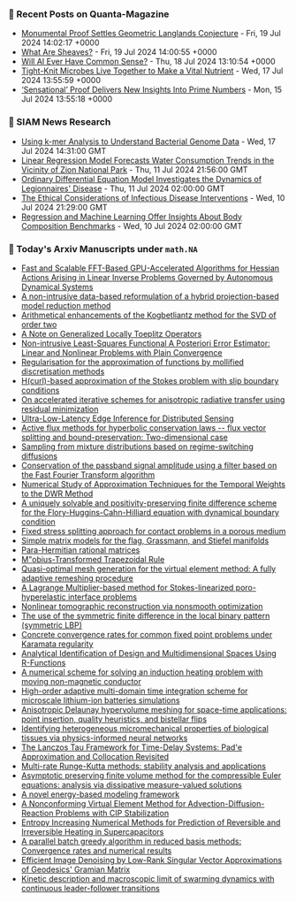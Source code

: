 ### 📝 Recent Posts on Quanta-Magazine
<!-- quanta starts -->
* <a href="https://www.quantamagazine.org/monumental-proof-settles-geometric-langlands-conjecture-20240719/">Monumental Proof Settles Geometric Langlands Conjecture</a> - Fri, 19 Jul 2024 14:02:17 +0000
* <a href="https://www.quantamagazine.org/what-are-sheaves-20240719/">What Are Sheaves?</a> - Fri, 19 Jul 2024 14:00:55 +0000
* <a href="https://www.quantamagazine.org/will-ai-ever-have-common-sense-20240718/">Will AI Ever Have Common Sense?</a> - Thu, 18 Jul 2024 13:10:54 +0000
* <a href="https://www.quantamagazine.org/tight-knit-microbes-live-together-to-make-a-vital-nutrient-20240717/">Tight-Knit Microbes Live Together to Make a Vital Nutrient</a> - Wed, 17 Jul 2024 13:55:59 +0000
* <a href="https://www.quantamagazine.org/sensational-proof-delivers-new-insights-into-prime-numbers-20240715/">‘Sensational’ Proof Delivers New Insights Into Prime Numbers</a> - Mon, 15 Jul 2024 13:55:18 +0000
<!-- quanta ends -->

### 📝 SIAM News Research
<!-- siam-news starts -->
* <a href="https://sinews.siam.org/Details-Page/using-k-mer-analysis-to-understand-bacterial-genome-data">Using k-mer Analysis to Understand Bacterial Genome Data</a> - Wed, 17 Jul 2024 14:31:00 GMT
* <a href="https://sinews.siam.org/Details-Page/linear-regression-model-forecasts-water-consumption-trends-in-the-vicinity-of-zion-national-park">Linear Regression Model Forecasts Water Consumption Trends in the Vicinity of Zion National Park</a> - Thu, 11 Jul 2024 21:56:00 GMT
* <a href="https://sinews.siam.org/Details-Page/ordinary-differential-equation-model-investigates-the-dynamics-of-legionnaires-disease">Ordinary Differential Equation Model Investigates the Dynamics of Legionnaires' Disease</a> - Thu, 11 Jul 2024 02:00:00 GMT
* <a href="https://sinews.siam.org/Details-Page/the-ethical-considerations-of-infectious-disease-interventions">The Ethical Considerations of Infectious Disease Interventions</a> - Wed, 10 Jul 2024 21:29:00 GMT
* <a href="https://sinews.siam.org/Details-Page/regression-and-machine-learning-offer-insights-about-body-composition-benchmarks">Regression and Machine Learning Offer Insights About Body Composition Benchmarks</a> - Wed, 10 Jul 2024 02:00:00 GMT
<!-- siam-news ends -->

### 📝 Today's Arxiv Manuscripts under ``math.NA``
<!-- arxiv-math-na starts -->
* <a href="https://arxiv.org/abs/2407.13066">Fast and Scalable FFT-Based GPU-Accelerated Algorithms for Hessian Actions Arising in Linear Inverse Problems Governed by Autonomous Dynamical Systems</a>
* <a href="https://arxiv.org/abs/2407.13073">A non-intrusive data-based reformulation of a hybrid projection-based model reduction method</a>
* <a href="https://arxiv.org/abs/2407.13116">Arithmetical enhancements of the Kogbetliantz method for the SVD of order two</a>
* <a href="https://arxiv.org/abs/2407.13190">A Note on Generalized Locally Toeplitz Operators</a>
* <a href="https://arxiv.org/abs/2407.13253">Non-intrusive Least-Squares Functional A Posteriori Error Estimator: Linear and Nonlinear Problems with Plain Convergence</a>
* <a href="https://arxiv.org/abs/2407.13263">Regularisation for the approximation of functions by mollified discretisation methods</a>
* <a href="https://arxiv.org/abs/2407.13353">H(curl)-based approximation of the Stokes problem with slip boundary conditions</a>
* <a href="https://arxiv.org/abs/2407.13356">On accelerated iterative schemes for anisotropic radiative transfer using residual minimization</a>
* <a href="https://arxiv.org/abs/2407.13360">Ultra-Low-Latency Edge Inference for Distributed Sensing</a>
* <a href="https://arxiv.org/abs/2407.13380">Active flux methods for hyperbolic conservation laws -- flux vector splitting and bound-preservation: Two-dimensional case</a>
* <a href="https://arxiv.org/abs/2407.13389">Sampling from mixture distributions based on regime-switching diffusions</a>
* <a href="https://arxiv.org/abs/2407.13414">Conservation of the passband signal amplitude using a filter based on the Fast Fourier Transform algorithm</a>
* <a href="https://arxiv.org/abs/2407.13418">Numerical Study of Approximation Techniques for the Temporal Weights to the DWR Method</a>
* <a href="https://arxiv.org/abs/2407.13453">A uniquely solvable and positivity-preserving finite difference scheme for the Flory-Huggins-Cahn-Hilliard equation with dynamical boundary condition</a>
* <a href="https://arxiv.org/abs/2407.13459">Fixed stress splitting approach for contact problems in a porous medium</a>
* <a href="https://arxiv.org/abs/2407.13482">Simple matrix models for the flag, Grassmann, and Stiefel manifolds</a>
* <a href="https://arxiv.org/abs/2407.13563">Para-Hermitian rational matrices</a>
* <a href="https://arxiv.org/abs/2407.13650">M"obius-Transformed Trapezoidal Rule</a>
* <a href="https://arxiv.org/abs/2407.13665">Quasi-optimal mesh generation for the virtual element method: A fully adaptive remeshing procedure</a>
* <a href="https://arxiv.org/abs/2407.13684">A Lagrange Multiplier-based method for Stokes-linearized poro-hyperelastic interface problems</a>
* <a href="https://arxiv.org/abs/2407.12984">Nonlinear tomographic reconstruction via nonsmooth optimization</a>
* <a href="https://arxiv.org/abs/2407.13178">The use of the symmetric finite difference in the local binary pattern (symmetric LBP)</a>
* <a href="https://arxiv.org/abs/2407.13234">Concrete convergence rates for common fixed point problems under Karamata regularity</a>
* <a href="https://arxiv.org/abs/2407.13573">Analytical Identification of Design and Multidimensional Spaces Using R-Functions</a>
* <a href="https://arxiv.org/abs/2301.11744">A numerical scheme for solving an induction heating problem with moving non-magnetic conductor</a>
* <a href="https://arxiv.org/abs/2310.06573">High-order adaptive multi-domain time integration scheme for microscale lithium-ion batteries simulations</a>
* <a href="https://arxiv.org/abs/2312.17414">Anisotropic Delaunay hypervolume meshing for space-time applications: point insertion, quality heuristics, and bistellar flips</a>
* <a href="https://arxiv.org/abs/2402.10741">Identifying heterogeneous micromechanical properties of biological tissues via physics-informed neural networks</a>
* <a href="https://arxiv.org/abs/2403.03895">The Lanczos Tau Framework for Time-Delay Systems: Pad'e Approximation and Collocation Revisited</a>
* <a href="https://arxiv.org/abs/2405.02139">Multi-rate Runge-Kutta methods: stability analysis and applications</a>
* <a href="https://arxiv.org/abs/2405.05685">Asymptotic preserving finite volume method for the compressible Euler equations: analysis via dissipative measure-valued solutions</a>
* <a href="https://arxiv.org/abs/2406.12391">A novel energy-based modeling framework</a>
* <a href="https://arxiv.org/abs/2407.00612">A Nonconforming Virtual Element Method for Advection-Diffusion-Reaction Problems with CIP Stabilization</a>
* <a href="https://arxiv.org/abs/2407.10050">Entropy Increasing Numerical Methods for Prediction of Reversible and Irreversible Heating in Supercapacitors</a>
* <a href="https://arxiv.org/abs/2407.11631">A parallel batch greedy algorithm in reduced basis methods: Convergence rates and numerical results</a>
* <a href="https://arxiv.org/abs/2209.13094">Efficient Image Denoising by Low-Rank Singular Vector Approximations of Geodesics' Gramian Matrix</a>
* <a href="https://arxiv.org/abs/2310.19700">Kinetic description and macroscopic limit of swarming dynamics with continuous leader-follower transitions</a>
<!-- arxiv-math-na ends -->
